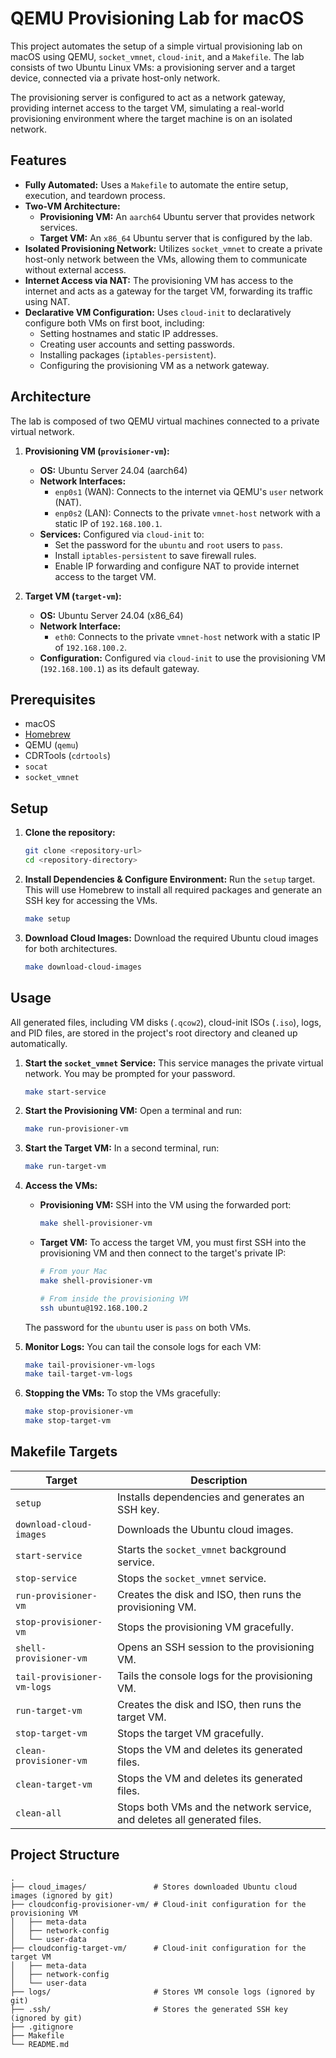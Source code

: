 # QEMU Provisioning Lab for macOS

This project automates the setup of a simple virtual provisioning lab on macOS using QEMU, `socket_vmnet`, `cloud-init`, and a `Makefile`. The lab consists of two Ubuntu Linux VMs: a provisioning server and a target device, connected via a private host-only network.

The provisioning server is configured to act as a network gateway, providing internet access to the target VM, simulating a real-world provisioning environment where the target machine is on an isolated network.

## Features

- **Fully Automated:** Uses a `Makefile` to automate the entire setup, execution, and teardown process.
- **Two-VM Architecture:**
    - **Provisioning VM:** An `aarch64` Ubuntu server that provides network services.
    - **Target VM:** An `x86_64` Ubuntu server that is configured by the lab.
- **Isolated Provisioning Network:** Utilizes `socket_vmnet` to create a private host-only network between the VMs, allowing them to communicate without external access.
- **Internet Access via NAT:** The provisioning VM has access to the internet and acts as a gateway for the target VM, forwarding its traffic using NAT.
- **Declarative VM Configuration:** Uses `cloud-init` to declaratively configure both VMs on first boot, including:
    - Setting hostnames and static IP addresses.
    - Creating user accounts and setting passwords.
    - Installing packages (`iptables-persistent`).
    - Configuring the provisioning VM as a network gateway.

## Architecture

The lab is composed of two QEMU virtual machines connected to a private virtual network.

1.  **Provisioning VM (`provisioner-vm`):**
    - **OS:** Ubuntu Server 24.04 (aarch64)
    - **Network Interfaces:**
        - `enp0s1` (WAN): Connects to the internet via QEMU's `user` network (NAT).
        - `enp0s2` (LAN): Connects to the private `vmnet-host` network with a static IP of `192.168.100.1`.
    - **Services:** Configured via `cloud-init` to:
        - Set the password for the `ubuntu` and `root` users to `pass`.
        - Install `iptables-persistent` to save firewall rules.
        - Enable IP forwarding and configure NAT to provide internet access to the target VM.

2.  **Target VM (`target-vm`):**
    - **OS:** Ubuntu Server 24.04 (x86_64)
    - **Network Interface:**
        - `eth0`: Connects to the private `vmnet-host` network with a static IP of `192.168.100.2`.
    - **Configuration:** Configured via `cloud-init` to use the provisioning VM (`192.168.100.1`) as its default gateway.

## Prerequisites

- macOS
- [Homebrew](https://brew.sh/)
- QEMU (`qemu`)
- CDRTools (`cdrtools`)
- `socat`
- `socket_vmnet`

## Setup

1.  **Clone the repository:**
    ```bash
    git clone <repository-url>
    cd <repository-directory>
    ```

2.  **Install Dependencies & Configure Environment:**
    Run the `setup` target. This will use Homebrew to install all required packages and generate an SSH key for accessing the VMs.
    ```bash
    make setup
    ```

3.  **Download Cloud Images:**
    Download the required Ubuntu cloud images for both architectures.
    ```bash
    make download-cloud-images
    ```

## Usage

All generated files, including VM disks (`.qcow2`), cloud-init ISOs (`.iso`), logs, and PID files, are stored in the project's root directory and cleaned up automatically.

1.  **Start the `socket_vmnet` Service:**
    This service manages the private virtual network. You may be prompted for your password.
    ```bash
    make start-service
    ```

2.  **Start the Provisioning VM:**
    Open a terminal and run:
    ```bash
    make run-provisioner-vm
    ```

3.  **Start the Target VM:**
    In a second terminal, run:
    ```bash
    make run-target-vm
    ```

4.  **Access the VMs:**
    - **Provisioning VM:** SSH into the VM using the forwarded port:
      ```bash
      make shell-provisioner-vm
      ```
    - **Target VM:** To access the target VM, you must first SSH into the provisioning VM and then connect to the target's private IP:
      ```bash
      # From your Mac
      make shell-provisioner-vm

      # From inside the provisioning VM
      ssh ubuntu@192.168.100.2
      ```
    The password for the `ubuntu` user is `pass` on both VMs.

5.  **Monitor Logs:**
    You can tail the console logs for each VM:
    ```bash
    make tail-provisioner-vm-logs
    make tail-target-vm-logs
    ```

6.  **Stopping the VMs:**
    To stop the VMs gracefully:
    ```bash
    make stop-provisioner-vm
    make stop-target-vm
    ```

## Makefile Targets

| Target                           | Description                                                                              |
| -------------------------------- | ---------------------------------------------------------------------------------------- |
| `setup`                          | Installs dependencies and generates an SSH key.                                          |
| `download-cloud-images`          | Downloads the Ubuntu cloud images.                                                       |
| `start-service`                  | Starts the `socket_vmnet` background service.                                            |
| `stop-service`                   | Stops the `socket_vmnet` service.                                                        |
| `run-provisioner-vm`             | Creates the disk and ISO, then runs the provisioning VM.                                 |
| `stop-provisioner-vm`            | Stops the provisioning VM gracefully.                                                    |
| `shell-provisioner-vm`           | Opens an SSH session to the provisioning VM.                                             |
| `tail-provisioner-vm-logs`       | Tails the console logs for the provisioning VM.                                          |
| `run-target-vm`                  | Creates the disk and ISO, then runs the target VM.                                       |
| `stop-target-vm`                 | Stops the target VM gracefully.                                                          |
| `clean-provisioner-vm`           | Stops the VM and deletes its generated files.                                            |
| `clean-target-vm`                | Stops the VM and deletes its generated files.                                            |
| `clean-all`                      | Stops both VMs and the network service, and deletes all generated files.                 |

## Project Structure

```
.
├── cloud_images/               # Stores downloaded Ubuntu cloud images (ignored by git)
├── cloudconfig-provisioner-vm/ # Cloud-init configuration for the provisioning VM
│   ├── meta-data
│   ├── network-config
│   └── user-data
├── cloudconfig-target-vm/      # Cloud-init configuration for the target VM
│   ├── meta-data
│   ├── network-config
│   └── user-data
├── logs/                       # Stores VM console logs (ignored by git)
├── .ssh/                       # Stores the generated SSH key (ignored by git)
├── .gitignore
├── Makefile
└── README.md
```
